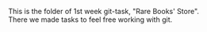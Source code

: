 This is the folder of 1st week git-task, "Rare Books' Store".</br>
There we made tasks to feel free working with git.
